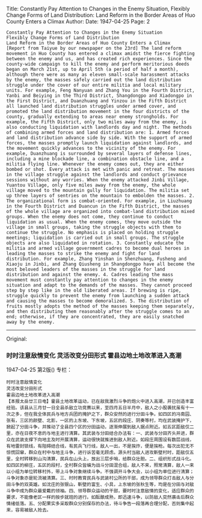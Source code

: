 Title: Constantly Pay Attention to Changes in the Enemy Situation, Flexibly Change Forms of Land Distribution: Land Reform in the Border Areas of Huo County Enters a Climax
Author:
Date: 1947-04-25
Page: 2

    Constantly Pay Attention to Changes in the Enemy Situation
    Flexibly Change Forms of Land Distribution
    Land Reform in the Border Areas of Huo County Enters a Climax
    [Report from Taiyue by our newspaper on the 23rd] The land reform movement in Huo County has entered a climax amidst the fierce fighting between the enemy and us, and has created rich experiences. Since the county-wide campaign to kill the enemy and perform meritorious deeds began on March 21st, up to April 5th (a period of half a month), although there were as many as eleven small-scale harassment attacks by the enemy, the masses safely carried out the land distribution struggle under the cover of our entire militia and local military units. For example, Feng Nanyuan and Zhang You in the Fourth District, Yanbi and Beiying in the Third District, Shangdongpo and Xiadongpo in the First District, and Duanzhuang and Yinzou in the Fifth District all launched land distribution struggles under armed cover, and promoted the land distribution movement in the four districts of the county, gradually extending to areas near enemy strongholds. For example, the Fifth District, only two miles away from the enemy, is also conducting liquidation with landlords day and night. The methods of combining armed forces and land distribution are: 1. Armed forces and land distribution advance side by side. With the support of armed forces, the masses promptly launch liquidation against landlords, and the movement quickly advances to the vicinity of the enemy. For example, Duanzhuang is surrounded by several layers of defense lines, including a mine blockade line, a combination obstacle line, and a militia flying line. Whenever the enemy comes out, they are either bombed or shot. Every attack is met with panic and retreat. The masses in the village struggle against the landlords and conduct grievance sessions without any worries. When the enemy attacked Jinbi Village, Yuantou Village, only five miles away from the enemy, the whole village moved to the mountain gully for liquidation. The militia set up three layers of sentries on the mountain to embolden the masses. 2. The organizational form is combat-oriented. For example, in Liuzhuang in the Fourth District and Duancun in the Fifth District, the masses of the whole village are organized into combat-land distribution mixed groups. When the enemy does not come, they continue to conduct liquidation as usual. When the enemy comes, they move outside the village in small groups, taking the struggle objects with them to continue the struggle. No emphasis is placed on holding struggle meetings; liquidation is carried out in small groups. The struggle objects are also liquidated in rotation. 3. Constantly educate the militia and armed village government cadres to become dual heroes in leading the masses to strike the enemy and fight for land distribution. For example, Zhang Yinshan in Shenzhuang, Fusheng and Xiaoju in Jinbi, and Zhang Qiusheng in Shangdongpo have all become the most beloved leaders of the masses in the struggle for land distribution and against the enemy. 4. Cadres leading the mass movement must constantly pay attention to changes in the enemy situation and adapt to the demands of the masses. They cannot proceed step by step like in the old liberated areas. If brewing is ripe, struggle quickly to prevent the enemy from launching a sudden attack and causing the masses to become demoralized. 5. The distribution of fruits mostly adopts the method of the masses keeping them separately, and then distributing them reasonably after the struggle comes to an end; otherwise, if they are concentrated, they are easily snatched away by the enemy.



<hr /> 

Original: 


### 时时注意敌情变化  灵活改变分田形式  霍县边地土地改革进入高潮

1947-04-25
第2版()
专栏：

    时时注意敌情变化
    灵活改变分田形式
    霍县边地土地改革进入高潮
    【本报太岳廿三日电】霍县土地改革运动，已在敌我激烈斗争的炮火中进入高潮，并已创造丰富经验。该县从三月廿一日全县杀敌立功竞赛以来，至四月五日半月中，敌人之小股袭扰虽有十一次之多，但在我全体民兵与地方兵团的掩护之下，群众安然的进行分田斗争。如四区的冯南园、张有，三区的颜壁、北影，一区的上东坡、下东坡，五区的段庄、阴奏等村，均在武装掩护下，掀起了分田斗争，并推动了全县四个区的分田运动，逐渐伸展到敌人据点附近。如五区距敌仅二里，亦在日夜不息的与地主进行清算。其武装与分田结合办法有：一、武装与分田齐头并进，群众在武装支撑下向地主及时开展清算，运动很快就推进到敌人附近。如段庄周围设有数层战线，有地雷封锁线，有阻碍结合线，有民兵飞行线，敌人一出，不是挨炸，便是挨枪。每次出犯无不惊慌回窜，群众在村中与地主斗争，进行诉苦毫无顾虑。源头村当敌人进攻靳壁村时，距敌仅五里，全村转移到山沟清算，民兵在山头上，放出三层步哨，给群众壮胆。二、组织形式战斗化。如四区的柳庄，五区的段村，全村群众皆编为战斗分田混合组，敌人不来，照常清算，敌人一来以小组为单位转移村外，带上斗争对象继续斗争。不强调开斗争大会，以小组为单位进行清算；斗争对象亦是轮流被清算。三、时时教育民兵与武装村公所的干部，成为领导群众打击敌人与分田斗争的双英雄。如沈庄的张银山，靳壁的富生、小具，上东坡的张秋生等，均是在分田与对敌斗争中成为群众最爱戴的领袖。四、领导群众运动的干部，要时时注意敌情的变化，适应群众的要求，不能像老区一样的按步就班的进行。如酝酿成熟，即迅速斗争，以防敌人突然袭击后群众情绪低落。五、分配果实多采取群众分别保存的办法，待斗争告一段落再合理分配，否则集中起来，容易被敌人抢去。
